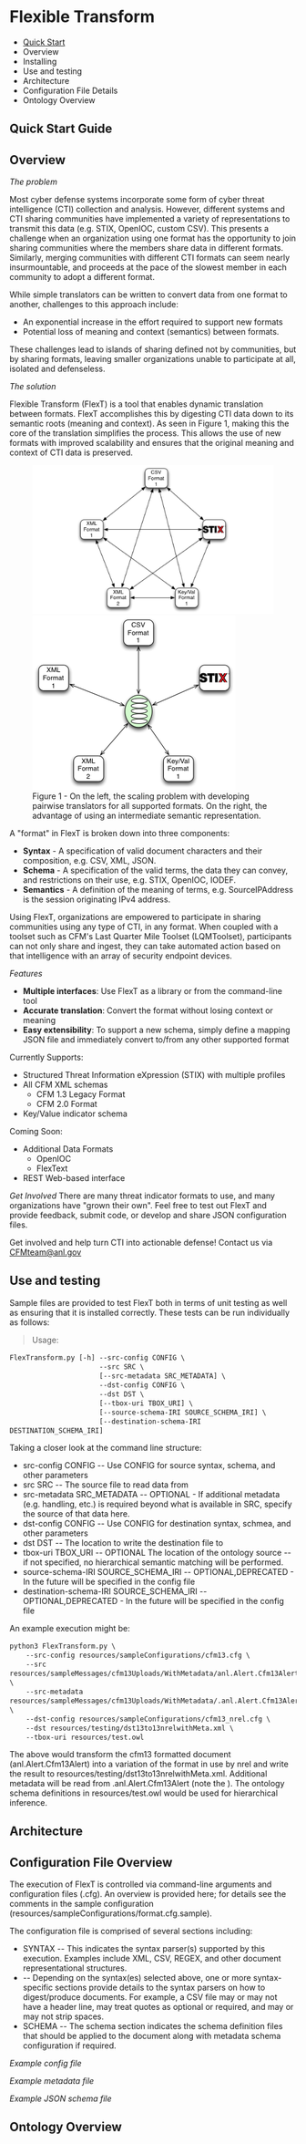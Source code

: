 Flexible Transform
=====

* [Quick Start](qs)
* Overview
* Installing
* Use and testing
* Architecture
* Configuration File Details
* Ontology Overview

<a name="qs"></a>Quick Start Guide
--------

Overview
--------
*The problem* 

Most cyber defense systems incorporate some form of cyber threat intelligence (CTI) collection and analysis.  However, different systems and CTI sharing communities have implemented a variety of representations to transmit this data (e.g. STIX, OpenIOC, custom CSV). This presents a challenge when an organization using one format has the opportunity to join sharing communities where the members share data in different formats.  Similarly, merging communities with different CTI formats can seem nearly insurmountable, and proceeds at the pace of the slowest member in each community to adopt a different format.  

While simple translators can be written to convert data from one format to another, challenges to this approach include:

- An exponential increase in the effort required to support new formats
- Potential loss of meaning and context (semantics) between formats.

These challenges lead to islands of sharing defined not by communities, but by sharing formats, leaving smaller organizations unable to participate at all, isolated and defenseless.


*The solution*

Flexible Transform (FlexT) is a tool that enables dynamic translation between formats. FlexT accomplishes this by digesting CTI data down to its semantic roots (meaning and context). As seen in Figure 1, making this the core of the translation simplifies the process. This allows the use of new formats with improved scalability and ensures that the original meaning and context of CTI data is preserved.

<figure>
<a href="FlexTransform/resources/images/figure1a.png">
<img src = "FlexTransform/resources/images/figure1a.png" />
</a>
<a href="FlexTransform/resources/images/figure1b.png">
<img src = "FlexTransform/resources/images/figure1b.png" />
</a>
<figcaption>
Figure 1 - On the left, the scaling problem with developing pairwise translators for all supported formats.  On the right, the advantage of using an intermediate semantic representation.
</figcaption>
</figure>

A "format" in FlexT is broken down into three components:

- **Syntax** - A specification of valid document characters and their composition, e.g. CSV, XML, JSON.
- **Schema** - A specification of the valid terms, the data they can convey, and restrictions on their use, e.g. STIX, OpenIOC, IODEF.
- **Semantics** - A definition of the meaning of terms, e.g. SourceIPAddress is the session originating IPv4 address.

Using FlexT, organizations are empowered to participate in sharing communities using any type of CTI, in any format.  When coupled with a toolset such as CFM's Last Quarter Mile Toolset (LQMToolset), participants can not only share and ingest, they can take automated action based on that intelligence with an array of security endpoint devices. 


*Features*

- **Multiple interfaces**: Use FlexT as a library or from the command-line tool
- **Accurate translation**: Convert the format without losing context or meaning
- **Easy extensibility**: To support a new schema, simply define a mapping JSON file and immediately convert to/from any other supported format


Currently Supports:

- Structured Threat Information eXpression (STIX)  with multiple profiles 
- All CFM XML schemas 
  - CFM 1.3 Legacy Format
  - CFM 2.0 Format
- Key/Value indicator schema


Coming Soon:

- Additional Data Formats
  - OpenIOC
  - FlexText 
- REST Web-based interface

*Get Involved*
There are many threat indicator formats to use, and many organizations have "grown their own".  Feel free to test out FlexT and provide feedback, submit code, or develop and share JSON configuration files.

Get involved and help turn CTI into actionable defense! Contact us via <a href="mailto:CFMteam@anl.gov">CFMteam@anl.gov</a>

Use and testing
---------
Sample files are provided to test FlexT both in terms of unit testing as well as ensuring that it is installed correctly.  These tests can be run individually as follows:

> Usage:

    FlexTransform.py [-h] --src-config CONFIG \
                          --src SRC \
                          [--src-metadata SRC_METADATA] \
                          --dst-config CONFIG \
                          --dst DST \
                          [--tbox-uri TBOX_URI] \
                          [--source-schema-IRI SOURCE_SCHEMA_IRI] \
                          [--destination-schema-IRI DESTINATION_SCHEMA_IRI]

Taking a closer look at the command line structure:

* src-config CONFIG -- Use CONFIG for source syntax, schema, and other parameters
* src SRC -- The source file to read data from 
* src-metadata SRC_METADATA -- OPTIONAL - If additional metadata (e.g. handling, etc.) is required beyond what is available in SRC, specify the source of that data here.
* dst-config CONFIG -- Use CONFIG for destination syntax, schmea, and other parameters
* dst DST -- The location to write the destination file to
* tbox-uri TBOX_URI -- OPTIONAL The location of the ontology source -- if not specified, no hierarchical semantic matching will be performed.
* source-schema-IRI SOURCE_SCHEMA_IRI -- OPTIONAL,DEPRECATED - In the future will be specified in the config file
* destination-schema-IRI SOURCE_SCHEMA_IRI -- OPTIONAL,DEPRECATED - In the future will be specified in the config file

An example execution might be:

    python3 FlexTransform.py \
        --src-config resources/sampleConfigurations/cfm13.cfg \
        --src resources/sampleMessages/cfm13Uploads/WithMetadata/anl.Alert.Cfm13Alert \
        --src-metadata resources/sampleMessages/cfm13Uploads/WithMetadata/.anl.Alert.Cfm13Alert \
        --dst-config resources/sampleConfigurations/cfm13_nrel.cfg \
        --dst resources/testing/dst13to13nrelwithMeta.xml \
        --tbox-uri resources/test.owl

The above would transform the cfm13 formatted document (anl.Alert.Cfm13Alert) into a variation of the format in use by nrel and write the result to resources/testing/dst13to13nrelwithMeta.xml.  Additional metadata will be read from .anl.Alert.Cfm13Alert (note the <dot>).  The ontology schema definitions in resources/test.owl would be used for hierarchical inference.

Architecture
---------

Configuration File Overview
---------
The execution of FlexT is controlled via command-line arguments and configuration files (.cfg).
An overview is provided here; for details see the comments in the sample configuration (resources/sampleConfigurations/format.cfg.sample).

The configuration file is comprised of several sections including:

* SYNTAX -- This indicates the syntax parser(s) supported by this execution.  Examples include XML, CSV, REGEX, and other document representational structures.
* <SYNTAX SPECIFIC Options> -- Depending on the syntax(es) selected above, one or more syntax-specific sections provide details to the syntax parsers on how to digest/produce documents.  For example, a CSV file may or may not have a header line, may treat quotes as optional or required, and may or may not strip spaces.
* SCHEMA -- The schema section indicates the schema definition files that should be applied to the document along with metadata schema configuration if required.

*Example config file*

*Example metadata file*

*Example JSON schema file*

Ontology Overview
---------
